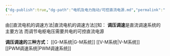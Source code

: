 ```yaml
---
{"dg-publish":true,"dg-path":"电机及电力拖动/可控直流电源.md","permalink":"/电机及电力拖动/可控直流电源/","dgPassFrontmatter":true,"noteIcon":"","created":"2024-05-21T15:20:28.051+08:00","updated":"2024-06-03T16:21:58.966+08:00"}
---
```


由[[直流电机的调速方法\|直流电机的调速方法]]知：
**调压调速**是直流调速系统的主要方法
而调节电枢电压需要共电的可控直流电源

**调压调速的三种方式：**
[[G-M系统\|G-M系统]] 
[[V-M系统\|V-M系统]]  
[[PWM调速系统\|PWM调速系统]]







